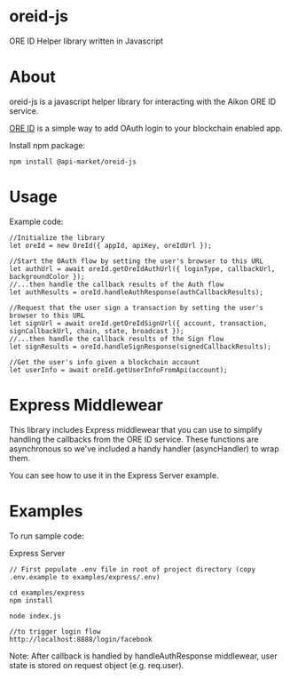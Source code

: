 # oreid-js
ORE ID Helper library written in Javascript

# About

oreid-js is a javascript helper library for interacting with the Aikon ORE ID service.

[ORE ID](https://github.com/api-market/ore-id-docs) is a simple way to add OAuth login to your blockchain enabled app.

Install npm package:
```
npm install @api-market/oreid-js
```


# Usage


Example code:
```
//Initialize the library
let oreId = new OreId({ appId, apiKey, oreIdUrl });

//Start the OAuth flow by setting the user's browser to this URL
let authUrl = await oreId.getOreIdAuthUrl({ loginType, callbackUrl, backgroundColor });
//...then handle the callback results of the Auth flow
let authResults = oreId.handleAuthResponse(authCallbackResults);

//Request that the user sign a transaction by setting the user's browser to this URL
let signUrl = await oreId.getOreIdSignUrl({ account, transaction, signCallbackUrl, chain, state, broadcast });
//...then handle the callback results of the Sign flow
let signResults = oreId.handleSignResponse(signedCallbackResults);

//Get the user's info given a blockchain account
let userInfo = await oreId.getUserInfoFromApi(account);

```

# Express Middlewear

This library includes Express middlewear that you can use to simplify handling the callbacks from the ORE ID service. These functions are asynchronous so we've included a handy handler (asyncHandler) to wrap them.

You can see how to use it in the Express Server example.


# Examples

To run sample code:

Express Server

```
// First populate .env file in root of project directory (copy .env.example to examples/express/.env)

cd examples/express
npm install

node index.js

//to trigger login flow
http://localhost:8888/login/facebook 

```
Note: After callback is handled by handleAuthResponse middlewear, user state is stored on request object (e.g. req.user).

